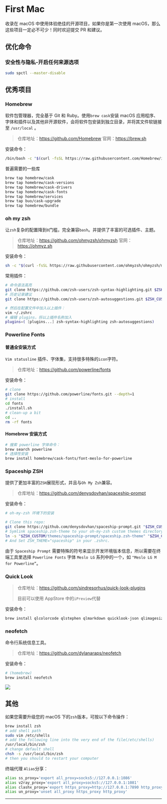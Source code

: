 # First Mac
 收录在 macOS 中使用体验绝佳的开源项目，如果你是第一次使用 macOS，那么这些项目一定必不可少！同时欢迎提交 PR 和建议。

## 优化命令

### 安全性与隐私-开启任何来源选项

```bash
sudo spctl --master-disable
```

## 优秀项目

### Homebrew

软件包管理器，完全基于 Git 和 Ruby。使用`brew cask`安装 macOS 应用程序、字体和插件以及其他非开源软件，会将软件包安装到独立目录，并将其文件软链接至 `/usr/local` 。

> 仓库地址：https://github.com/Homebrew
> 官网：https://brew.sh

安装命令：

```bash
/bin/bash -c "$(curl -fsSL https://raw.githubusercontent.com/Homebrew/install/HEAD/install.sh)"
```

普遍需要的一些库
```bash
brew tap homebrew/cask
brew tap homebrew/cask-versions
brew tap homebrew/cask-drivers
brew tap homebrew/cask-fonts
brew tap homebrew/services
brew tap buo/cask-upgrade
brew tap homebrew/bundle
```

### oh my zsh

让`zsh`复杂的配置降到`0`门槛，完全兼容`bash`。并提供了丰富的可选插件、主题。

> 仓库地址：https://github.com/ohmyzsh/ohmyzsh
> 官网：https://ohmyz.sh

安装命令：

```bash
sh -c "$(curl -fsSL https://raw.githubusercontent.com/ohmyzsh/ohmyzsh/master/tools/install.sh)"
```

常用插件：

```bash
# 命令语法高亮
git clone https://github.com/zsh-users/zsh-syntax-highlighting.git $ZSH_CUSTOM/plugins/zsh-syntax-highlighting
# 历史记录建议
git clone https://github.com/zsh-users/zsh-autosuggestions.git $ZSH_CUSTOM/plugins/zsh-autosuggestions

# 然后在配置文件中加入以上插件：
vim ~/.zshrc
# 编辑 plugins，将以上插件名称加入
plugins=( [plugins...] zsh-syntax-highlighting zsh-autosuggestions)
```



### Powerline Fonts

#### 普通全安装方式

`Vim statusline` 插件、字体集，支持很多特殊的`icon`字符。

> 仓库地址：https://github.com/powerline/fonts

安装命令：

```bash
# clone
git clone https://github.com/powerline/fonts.git --depth=1
# install
cd fonts
./install.sh
# clean-up a bit
cd ..
rm -rf fonts
```

#### Homebrew 安装方式

```bash
# 搜索 powerline 字体命令：
brew search powerline
# 选择性安装
brew install homebrew/cask-fonts/font-meslo-for-powerline
```

### Spaceship ZSH

提供了更加丰富的`ZSH`展现形式，并且与`Oh My Zsh`兼容。

> 仓库地址：https://github.com/denysdovhan/spaceship-prompt

安装命令：

```bash
# oh-my-zsh 环境下的安装

# Clone this repo:
git clone https://github.com/denysdovhan/spaceship-prompt.git "$ZSH_CUSTOM/themes/spaceship-prompt"
# Symlink spaceship.zsh-theme to your oh-my-zsh custom themes directory:
ln -s "$ZSH_CUSTOM/themes/spaceship-prompt/spaceship.zsh-theme" "$ZSH_CUSTOM/themes/spaceship.zsh-theme"
# And Set ZSH_THEME="spaceship" in your .zshrc.
```

由于 `Space­ship Prompt` 需要特殊的符号来显示开发环境版本信息，所以需要在终端工具里选择 `Pow­er­line Fonts` 字体 `Meslo LG` 系列中的一个，如 `"Meslo LG M for Powerline”`。

### Quick Look

> 仓库地址：https://github.com/sindresorhus/quick-look-plugins
>
> 目前可以使用 AppStore 中的`iPreview`代替

安装命令：

```bash
brew install qlcolorcode qlstephen qlmarkdown quicklook-json qlimagesize suspicious-package apparency quicklookase qlvideo
```

### neofetch

命令行系统信息工具。

> 仓库地址：https://github.com/dylanaraps/neofetch

安装命令：

```bash
# (homebrew)
brew install neofetch
```

![](img/4SPYFG.png)



## 其他

如果您需要升级您的 macOS 下的`zsh`版本，可按以下命令操作：

```bash
brew install zsh
# add shell path
sudo vim /etc/shells
# add the following line into the very end of the file(/etc/shells)
/usr/local/bin/zsh
# change default shell
chsh -s /usr/local/bin/zsh
# then you should to restart your computer
```

终端代理 `Alias`分享：

```bash
alias ss_proxy='export all_proxy=socks5://127.0.0.1:1086'
alias v2ray_proxy='export all_proxy=socks5://127.0.0.1:1081'
alias clashx_proxy='export https_proxy=http://127.0.0.1:7890 http_proxy=http://127.0.0.1:7890 all_proxy=socks5://127.0.0.1:7891'
alias un_proxy='unset all_proxy https_proxy http_proxy'
```

---
